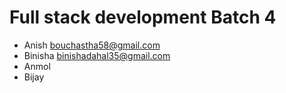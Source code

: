 # Full stack development Batch 4



* Anish  <bouchastha58@gmail.com>
* Binisha <binishadahal35@gmail.com> 
* Anmol
* Bijay

